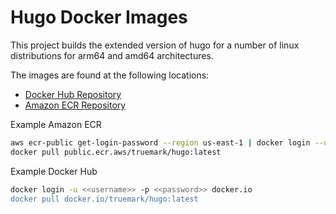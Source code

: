 # Hugo Docker Images

This project builds the extended version of hugo for a number of linux distributions for arm64 and amd64 architectures.

The images are found at the following locations:

 * [Docker Hub Repository](https://hub.docker.com/repository/docker/truemark/hugo/general)
 * [Amazon ECR Repository](https://gallery.ecr.aws/truemark/hugo)


Example Amazon ECR
```bash
aws ecr-public get-login-password --region us-east-1 | docker login --username AWS --password-stdin public.ecr.aws
docker pull public.ecr.aws/truemark/hugo:latest
```

Example Docker Hub
```bash
docker login -u <<username>> -p <<password>> docker.io
docker pull docker.io/truemark/hugo:latest
```




